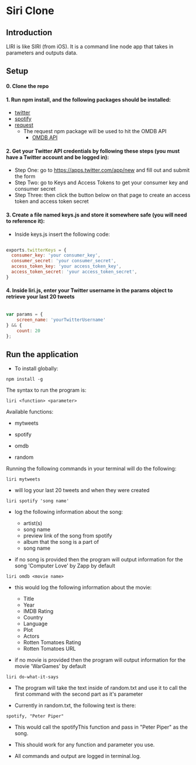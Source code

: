 # Siri Clone

## Introduction
LIRI is like SIRI (from iOS).  It is a command line node app that takes in parameters and outputs data.

## Setup
#### 0. Clone the repo

#### 1. Run npm install, and the following packages should be installed:

* [twitter](https://www.npmjs.com/package/twitter)
* [spotify](https://www.npmjs.com/package/spotify)
* [request](https://www.npmjs.com/package/request)
	* The request npm package will be used to hit the OMDB API
		* [OMDB API](http://www.omdbapi.com)

#### 2. Get your Twitter API credentials by following these steps (you must have a Twitter account and be logged in):

* Step One: go to https://apps.twitter.com/app/new and fill out and submit the form
* Step Two: go to Keys and Access Tokens to get your consumer key and consumer secret
* Step Three: then click the button below on that page to create an access token and access token secret

#### 3. Create a file named keys.js and store it somewhere safe (you will need to reference it):

* Inside keys.js insert the following code:

``` JavaScript

exports.twitterKeys = {
  consumer_key: 'your consumer_key',
  consumer_secret: 'your consumer_secret',
  access_token_key: 'your access_token_key',
  access_token_secret: 'your access_token_secret',
}

```
#### 4. Inside liri.js, enter your Twitter username in the params object to retrieve your last 20 tweets

``` JavaScript

var params = {
    screen_name: 'yourTwitterUsername'
} && {
    count: 20
};

```

## Run the application
* To install globally:
```
npm install -g
```
The syntax to run the program is:
```
liri <function> <parameter>
```

Available functions:
* mytweets

* spotify

* omdb

* random

Running the following commands in your terminal will do the following:

```
liri mytweets
```
* will log your last 20 tweets and when they were created

```
liri spotify 'song name'
```

* log the following information about the song:

	* artist(s)
	* song name
	* preview link of the song from spotify
	* album that the song is a part of
	* song name

* if no song is provided then the program will output information for the song 'Computer Love' by Zapp by default

```
liri omdb <movie name>
```

* this would log the following information about the movie:

	* Title
	* Year
	* IMDB Rating
	* Country
	* Language
	* Plot
	* Actors
	* Rotten Tomatoes Rating
	* Rotten Tomatoes URL

* if no movie is provided then the program will output information for the movie 'WarGames' by default

```
liri do-what-it-says
```

* The program will take the text inside of random.txt and use it to call the first command with the second part as it's parameter

* Currently in random.txt, the following text is there:

```
spotify, "Peter Piper"
```

* This would call the spotifyThis function and pass in "Peter Piper" as the song.

* This should work for any function and parameter you use.

* All commands and output are logged in terminal.log.

